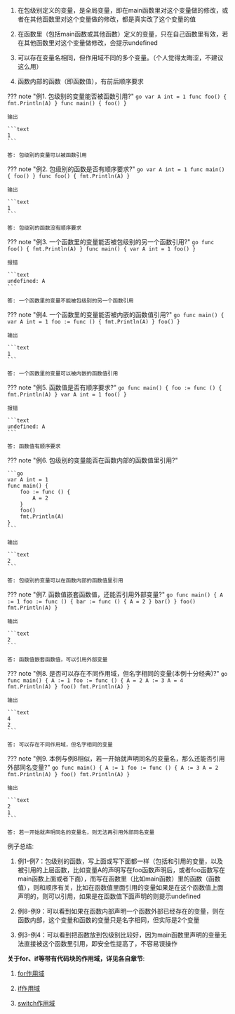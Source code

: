 1. 在包级别定义的变量，是全局变量，即在main函数里对这个变量做的修改，或者在其他函数里对这个变量做的修改，都是真实改了这个变量的值

2. 在函数里（包括main函数或其他函数）定义的变量，只在自己函数里有效，若在其他函数里对这个变量做修改，会提示undefined

3. 可以存在变量名相同，但作用域不同的多个变量。（个人觉得太晦涩，不建议这么用）

4. 函数内部的函数（即函数值），有前后顺序要求

??? note "例1. 包级别的变量能否被函数引用?"
	```go
	var A int = 1
	func foo() {
	    fmt.Println(A)
	}
	func main() {
	    foo()
	}
	```

	输出

	```text
	1
	```

	答: 包级别的变量可以被函数引用

??? note "例2. 包级别的函数是否有顺序要求?"
	```go
	var A int = 1
	func main() {
	    foo()
	}
	func foo() {
	    fmt.Println(A)
	}
	```

	输出

	```text
	1
	```

	答: 包级别的函数没有顺序要求

??? note "例3. 一个函数里的变量能否被包级别的另一个函数引用?"
	```go
	func foo() {
	    fmt.Println(A)
	}
	func main() {
	    var A int = 1
	    foo()
	}
	```

	报错

	```text
	undefined: A
	```

	答: 一个函数里的变量不能被包级别的另一个函数引用

??? note "例4. 一个函数里的变量能否被内嵌的函数值引用?"
	```go
	func main() {
	    var A int = 1
	    foo := func () {
	        fmt.Println(A)
	    }
	    foo()
	}
	```

	输出

	```text
	1
	```

	答: 一个函数里的变量可以被内嵌的函数值引用

??? note "例5. 函数值是否有顺序要求?"
	```go
	func main() {
	    foo := func () {
	        fmt.Println(A)
	    }
	    var A int = 1
	    foo()
	}
	```

	报错

	```text
	undefined: A
	```

	答: 函数值有顺序要求

??? note "例6. 包级别的变量能否在函数内部的函数值里引用?"

	```go
	var A int = 1
	func main() {
	    foo := func () {
	        A = 2
	    }
	    foo()
	    fmt.Println(A)
	}
	```

	输出

	```text
	2
	```

	答: 包级别的变量可以在函数内部的函数值里引用

??? note "例7. 函数值嵌套函数值，还能否引用外部变量?"
	```go
	func main() {
	    A := 1
	    foo := func () {
	        bar := func () {
	            A = 2
	        }
	        bar()
	    }
	    foo()
	    fmt.Println(A)
	}
	```

	输出

	```text
	2
	```

	答: 函数值嵌套函数值，可以引用外部变量

??? note "例8. 是否可以存在不同作用域，但名字相同的变量(本例十分经典)?"
	```go
	func main() {
	    A := 1
	    foo := func () {
	        A = 2
	        A := 3
	        A = 4
	        fmt.Println(A)
	    }
	    foo()
	    fmt.Println(A)
	}
	```

	输出

	```text
	4
	2
	```

	答: 可以存在不同作用域，但名字相同的变量

??? note "例9. 本例与例8相似，若一开始就声明同名的变量名，那么还能否引用外部同名变量?"
	```go
	func main() {
	    A := 1
	    foo := func () {
	        A := 3
	        A = 2
	        fmt.Println(A)
	    }
	    foo()
	    fmt.Println(A)
	}
	```

	输出

	```text
	2
	1
	```

	答: 若一开始就声明同名的变量名，则无法再引用外部同名变量

例子总结:

1. 例1-例7：包级别的函数，写上面或写下面都一样（包括和引用的变量，以及被引用的上层函数，比如变量A的声明写在foo函数声明后，或者foo函数写在main函数上面或者下面），而写在函数里（比如main函数）里的函数（函数值），则和顺序有关，比如在函数值里面引用的变量如果是在这个函数值上面声明的，则可以引用，如果是在函数值下面声明的则提示undefined

2. 例8-例9：可以看到如果在函数内部声明一个函数外部已经存在的变量，则在函数内部，这个变量和函数的变量只是名字相同，但实际是2个变量

3. 例3-例4：可以看到把函数放到包级别比较好，因为main函数里声明的变量无法直接被这个函数里引用，即安全性提高了，不容易误操作

**关于for、if等带有代码块的作用域，详见各自章节**:

1. [for作用域](/syntax/for/#_4)

2. [if作用域](/syntax/if/#_3)

3. [switch作用域](/syntax/switch/#_4)

